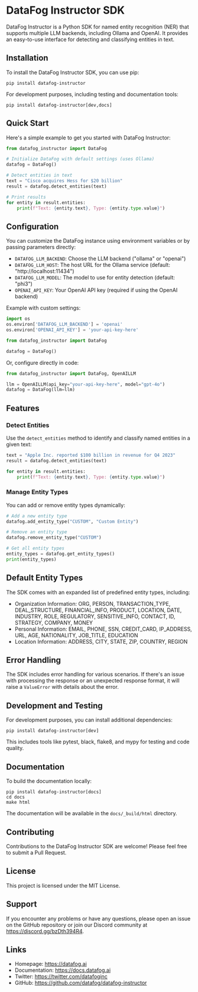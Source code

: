 # DataFog Instructor SDK

DataFog Instructor is a Python SDK for named entity recognition (NER) that supports multiple LLM backends, including Ollama and OpenAI. It provides an easy-to-use interface for detecting and classifying entities in text.

## Installation

To install the DataFog Instructor SDK, you can use pip:

```
pip install datafog-instructor
```

For development purposes, including testing and documentation tools:

```
pip install datafog-instructor[dev,docs]
```

## Quick Start

Here's a simple example to get you started with DataFog Instructor:

```python
from datafog_instructor import DataFog

# Initialize DataFog with default settings (uses Ollama)
datafog = DataFog()

# Detect entities in text
text = "Cisco acquires Hess for $20 billion"
result = datafog.detect_entities(text)

# Print results
for entity in result.entities:
    print(f"Text: {entity.text}, Type: {entity.type.value}")
```

## Configuration

You can customize the DataFog instance using environment variables or by passing parameters directly:

- `DATAFOG_LLM_BACKEND`: Choose the LLM backend ("ollama" or "openai")
- `DATAFOG_LLM_HOST`: The host URL for the Ollama service (default: "http://localhost:11434")
- `DATAFOG_LLM_MODEL`: The model to use for entity detection (default: "phi3")
- `OPENAI_API_KEY`: Your OpenAI API key (required if using the OpenAI backend)

Example with custom settings:

```python
import os
os.environ['DATAFOG_LLM_BACKEND'] = 'openai'
os.environ['OPENAI_API_KEY'] = 'your-api-key-here'

from datafog_instructor import DataFog

datafog = DataFog()
```

Or, configure directly in code:

```python
from datafog_instructor import DataFog, OpenAILLM

llm = OpenAILLM(api_key="your-api-key-here", model="gpt-4o")
datafog = DataFog(llm=llm)
```

## Features

### Detect Entities

Use the `detect_entities` method to identify and classify named entities in a given text:

```python
text = "Apple Inc. reported $100 billion in revenue for Q4 2023"
result = datafog.detect_entities(text)

for entity in result.entities:
    print(f"Text: {entity.text}, Type: {entity.type.value}")
```

### Manage Entity Types

You can add or remove entity types dynamically:

```python
# Add a new entity type
datafog.add_entity_type("CUSTOM", "Custom Entity")

# Remove an entity type
datafog.remove_entity_type("CUSTOM")

# Get all entity types
entity_types = datafog.get_entity_types()
print(entity_types)
```

## Default Entity Types

The SDK comes with an expanded list of predefined entity types, including:

- Organization Information: ORG, PERSON, TRANSACTION_TYPE, DEAL_STRUCTURE, FINANCIAL_INFO, PRODUCT, LOCATION, DATE, INDUSTRY, ROLE, REGULATORY, SENSITIVE_INFO, CONTACT, ID, STRATEGY, COMPANY, MONEY
- Personal Information: EMAIL, PHONE, SSN, CREDIT_CARD, IP_ADDRESS, URL, AGE, NATIONALITY, JOB_TITLE, EDUCATION
- Location Information: ADDRESS, CITY, STATE, ZIP, COUNTRY, REGION

## Error Handling

The SDK includes error handling for various scenarios. If there's an issue with processing the response or an unexpected response format, it will raise a `ValueError` with details about the error.

## Development and Testing

For development purposes, you can install additional dependencies:

```
pip install datafog-instructor[dev]
```

This includes tools like pytest, black, flake8, and mypy for testing and code quality.

## Documentation

To build the documentation locally:

```
pip install datafog-instructor[docs]
cd docs
make html
```

The documentation will be available in the `docs/_build/html` directory.

## Contributing

Contributions to the DataFog Instructor SDK are welcome! Please feel free to submit a Pull Request.

## License

This project is licensed under the MIT License.

## Support

If you encounter any problems or have any questions, please open an issue on the GitHub repository or join our Discord community at https://discord.gg/bzDth394R4.

## Links

- Homepage: https://datafog.ai
- Documentation: https://docs.datafog.ai
- Twitter: https://twitter.com/datafoginc
- GitHub: https://github.com/datafog/datafog-instructor